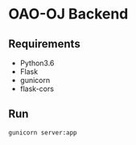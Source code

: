 # OAO-OJ Backend

## Requirements

- Python3.6
- Flask
- gunicorn
- flask-cors

## Run

`gunicorn server:app`

